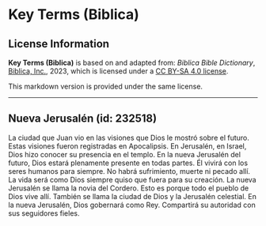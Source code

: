 # Key Terms (Biblica)

## License Information

**Key Terms (Biblica)** is based on and adapted from: _Biblica Bible Dictionary_, [Biblica, Inc.](https://www.biblica.com/), 2023, which is licensed under a [CC BY-SA 4.0 license](https://creativecommons.org/licenses/by-sa/4.0/legalcode.en).

This markdown version is provided under the same license.



--------------------------------

## Nueva Jerusalén (id: 232518)

La ciudad que Juan vio en las visiones que Dios le mostró sobre el futuro. Estas visiones fueron registradas en Apocalipsis. En Jerusalén, en Israel, Dios hizo conocer su presencia en el templo. En la nueva Jerusalén del futuro, Dios estará plenamente presente en todas partes. Él vivirá con los seres humanos para siempre. No habrá sufrimiento, muerte ni pecado allí. La vida será como Dios siempre quiso que fuera para su creación. La nueva Jerusalén se llama la novia del Cordero. Esto es porque todo el pueblo de Dios vive allí. También se llama la ciudad de Dios y la Jerusalén celestial. En la nueva Jerusalén, Dios gobernará como Rey. Compartirá su autoridad con sus seguidores fieles.


